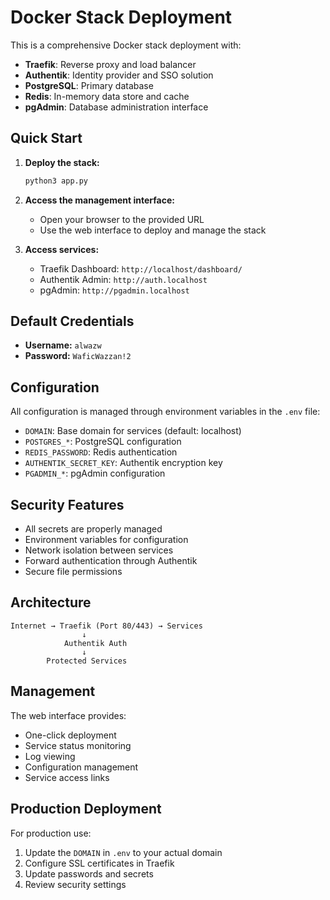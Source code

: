 # Docker Stack Deployment

This is a comprehensive Docker stack deployment with:
- **Traefik**: Reverse proxy and load balancer
- **Authentik**: Identity provider and SSO solution  
- **PostgreSQL**: Primary database
- **Redis**: In-memory data store and cache
- **pgAdmin**: Database administration interface

## Quick Start

1. **Deploy the stack:**
   ```bash
   python3 app.py
   ```

2. **Access the management interface:**
   - Open your browser to the provided URL
   - Use the web interface to deploy and manage the stack

3. **Access services:**
   - Traefik Dashboard: `http://localhost/dashboard/`
   - Authentik Admin: `http://auth.localhost`
   - pgAdmin: `http://pgadmin.localhost`

## Default Credentials

- **Username:** `alwazw`
- **Password:** `WaficWazzan!2`

## Configuration

All configuration is managed through environment variables in the `.env` file:

- `DOMAIN`: Base domain for services (default: localhost)
- `POSTGRES_*`: PostgreSQL configuration
- `REDIS_PASSWORD`: Redis authentication
- `AUTHENTIK_SECRET_KEY`: Authentik encryption key
- `PGADMIN_*`: pgAdmin configuration

## Security Features

- All secrets are properly managed
- Environment variables for configuration
- Network isolation between services
- Forward authentication through Authentik
- Secure file permissions

## Architecture

```
Internet → Traefik (Port 80/443) → Services
                ↓
            Authentik Auth
                ↓
        Protected Services
```

## Management

The web interface provides:
- One-click deployment
- Service status monitoring
- Log viewing
- Configuration management
- Service access links

## Production Deployment

For production use:
1. Update the `DOMAIN` in `.env` to your actual domain
2. Configure SSL certificates in Traefik
3. Update passwords and secrets
4. Review security settings


